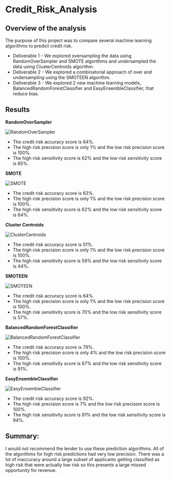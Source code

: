 # Credit_Risk_Analysis

## Overview of the analysis
The purpose of this project was to compare several machine learning algorithms to predict credit risk.
* Deliverable 1 - We explored oversampling the data using RandomOverSampler and SMOTE algorithms and undersampled the data using ClusterCentroids algorithm.
* Deliverable 2 - We explored a combinatorial approach of over and undersampling using the SMOTEEN algorithm.
* Deliverable 3 - We explored 2 new machine learning models, BalancedRandomForestClassifier and EasyEnsembleClassifier, that reduce bias.

## Results
**RandomOverSampler**

![RandomOverSampler](/Images/RandomOverSampler.PNG)

* The credit risk accuracy score is 64%.
* The high risk precision score is only 1% and the low risk precision score is 100%.
* The high risk sensitivity score is 62% and the low risk sensitivity score is 65%.

**SMOTE**


![SMOTE](/Images/SMOTE.PNG)

* The credit risk accuracy score is 63%.
* The high risk precision score is only 1% and the low risk precision score is 100%.
* The high risk sensitivity score is 62% and the low risk sensitivity score is 64%.

**Cluster Centroids**


![ClusterCentroids](/Images/ClusterCentroids.PNG)

* The credit risk accuracy score is 51%.
* The high risk precision score is only 1% and the low risk precision score is 100%.
* The high risk sensitivity score is 59% and the low risk sensitivity score is 44%.

**SMOTEEN**


![SMOTEEN](/Images/SMOTEEN.PNG)

* The credit risk accuracy score is 64%.
* The high risk precision score is only 1% and the low risk precision score is 100%.
* The high risk sensitivity score is 70% and the low risk sensitivity score is 57%.

**BalancedRandomForestClassifier**


![BalancedRandomForestClassifier](/Images/BalancedRandomForestClassifier.PNG)

* The credit risk accuracy score is 79%.
* The high risk precision score is only 4% and the low risk precision score is 100%.
* The high risk sensitivity score is 67% and the low risk sensitivity score is 91%.

**EasyEnsembleClassifier**


![EasyEnsembleClassifier](/Images/EasyEnsembleClassifier.PNG)

* The credit risk accuracy score is 92%.
* The high risk precision score is 7% and the low risk precision score is 100%.
* The high risk sensitivity score is 91% and the low risk sensitivity score is 94%.

## Summary:
I would not recommend the lender to use these prediction algorithms.  All of the algorithms for high risk predictions had very low precision.  There was a lot of inaccuracy
around a large subset of applicants getting classified as high risk that were actually low risk so this presents a large missed opportunity for revenue.


